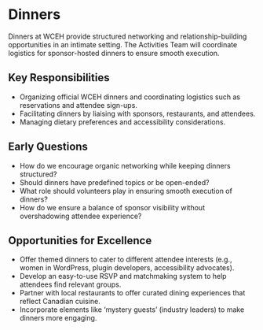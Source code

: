 # Dinners

Dinners at WCEH provide structured networking and relationship-building opportunities in an intimate setting. The Activities Team will coordinate logistics for sponsor-hosted dinners to ensure smooth execution.

## Key Responsibilities

- Organizing official WCEH dinners and coordinating logistics such as reservations and attendee sign-ups.
- Facilitating dinners by liaising with sponsors, restaurants, and attendees.
- Managing dietary preferences and accessibility considerations.

## Early Questions

- How do we encourage organic networking while keeping dinners structured?
- Should dinners have predefined topics or be open-ended?
- What role should volunteers play in ensuring smooth execution of dinners?
- How do we ensure a balance of sponsor visibility without overshadowing attendee experience?

## Opportunities for Excellence

- Offer themed dinners to cater to different attendee interests (e.g., women in WordPress, plugin developers, accessibility advocates).
- Develop an easy-to-use RSVP and matchmaking system to help attendees find relevant groups.
- Partner with local restaurants to offer curated dining experiences that reflect Canadian cuisine.
- Incorporate elements like ‘mystery guests’ (industry leaders) to make dinners more engaging.